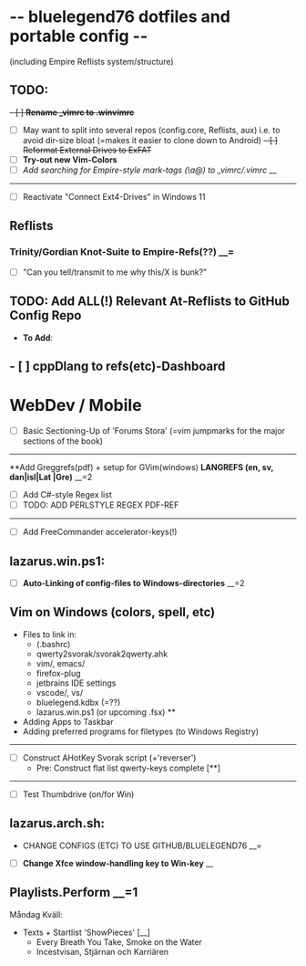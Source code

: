 # -- bluelegend76 dotfiles and portable config --
(including Empire Reflists system/structure)

## TODO:
~~- [ ] **Rename _vimrc to .winvimrc**~~
- [ ] May want to split into several repos (config.core, Reflists, aux)
  i.e. to avoid dir-size bloat (=makes it easier to clone down to Android)
~~- [ ] Reformat External Drives to ExFAT~~
- [ ] **Try-out new Vim-Colors**
- [ ] *Add searching for Empire-style mark-tags (\a@) to _vimrc/.vimrc*  __
-----
- [ ] Reactivate "Connect Ext4-Drives" in Windows 11

## Reflists
### **Trinity/Gordian Knot-Suite to Empire-Refs(??)**  __=
  - [ ] "Can you tell/transmit to me why this/X is bunk?"
## **TODO: Add ALL(!) Relevant At-Reflists to GitHub Config Repo**
- **To Add**:
## - [ ] **cppDlang to refs(etc)-Dashboard**
# WebDev / Mobile
- [ ] Basic Sectioning-Up of 'Forums Stora' (=vim jumpmarks for the major sections of the book)

----
  **Add Greggrefs(pdf) + setup for GVim(windows)
**LANGREFS (en, sv, dan|isl|Lat |Gre)**  __=2
- [ ] Add C#-style Regex list
- [ ] TODO: ADD PERLSTYLE REGEX PDF-REF
----
- [ ] Add FreeCommander accelerator-keys(!)

## lazarus.win.ps1:
- [ ] **Auto-Linking of config-files to Windows-directories**  __=2
## Vim on Windows (colors, spell, etc)
- Files to link in:
  - (.bashrc)
  - qwerty2svorak/svorak2qwerty.ahk
  - vim/, emacs/
  - firefox-plug
  - jetbrains IDE settings
  - vscode/, vs/
  - bluelegend.kdbx (=??)
  - lazarus.win.ps1 (or upcoming .fsx) **
- Adding Apps to Taskbar
- Adding preferred programs for filetypes (to Windows Registry)
----
- [ ] Construct AHotKey Svorak script (+'reverser')
  - Pre: Construct flat list qwerty-keys complete [**]
----
- [ ] Test Thumbdrive (on/for Win)
 
## lazarus.arch.sh:
- CHANGE CONFIGS (ETC) TO USE GITHUB/BLUELEGEND76  __=
- [ ] **Change Xfce window-handling key to Win-key**  __

## Playlists.Perform  __=1
Måndag Kväll:
- Texts + Startlist 'ShowPieces'  [__]
  - Every Breath You Take, Smoke on the Water
  - Incestvisan, Stjärnan och Karriären
